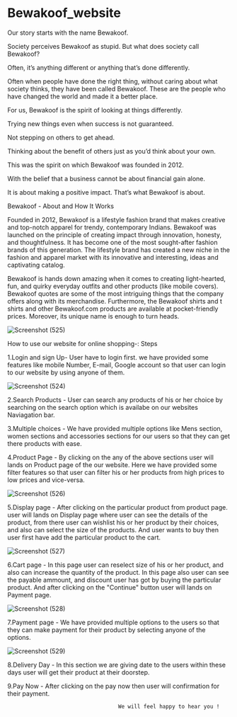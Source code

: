 # Bewakoof_website

Our story starts with the name
Bewakoof.

Society perceives Bewakoof as stupid. But what does society call Bewakoof?

Often, it’s anything different or anything that’s done differently.

Often when people have done the right thing, without caring about what society thinks, they have been called Bewakoof. These are the people who have changed the world and made it a better place.

For us, Bewakoof is the spirit of looking at things differently.

Trying new things even when success is not guaranteed.

Not stepping on others to get ahead.

Thinking about the benefit of others just as you’d think about your own.

This was the spirit on which Bewakoof was founded in 2012.

With the belief that a business cannot be about financial gain alone.

It is about making a positive impact. That’s what Bewakoof is about.


Bewakoof - About and How It Works

Founded in 2012, Bewakoof is a lifestyle fashion brand that makes creative and top-notch apparel for trendy, contemporary Indians. Bewakoof was launched on the principle of creating impact through innovation, honesty, and thoughtfulness. It has become one of the most sought-after fashion brands of this generation. The lifestyle brand has created a new niche in the fashion and apparel market with its innovative and interesting, ideas and captivating catalog.

Bewakoof is hands down amazing when it comes to creating light-hearted, fun, and quirky everyday outfits and other products (like mobile covers). Bewakoof quotes are some of the most intriguing things that the company offers along with its merchandise. Furthermore, the Bewakoof shirts and t shirts and other Bewakoof.com products are available at pocket-friendly prices. Moreover, its unique name is enough to turn heads.



![Screenshot (525)](https://user-images.githubusercontent.com/101390725/191264154-7c99b1d0-f5c2-496c-bb80-bb2b569a18ee.png)



How to use our website for online shopping-:
Steps

1.Login and sign Up-
 User have to login first. we have provided some features like mobile Number, E-mail, Google account so that user  can login to our website by using anyone of them.
 
 ![Screenshot (524)](https://user-images.githubusercontent.com/101390725/191264392-d47bfad9-3c46-4d01-bf18-af39fb8c349a.png)


2.Search Products -
  User can search any products of his or her choice by searching on the search option which is availabe on our websites Naviagation bar.

3.Multiple choices -
  We have provided multiple options like Mens section, women sections and accessories sections for our users so that they can get there products with ease.

4.Product Page -
  By clicking on the any of the above sections user will lands on Product page of the our website. Here we have provided some filter features so that user can filter his or her products from high prices to low prices and vice-versa.
  
  ![Screenshot (526)](https://user-images.githubusercontent.com/101390725/191264553-66ffa0cf-fb45-4748-8100-8276204ef44c.png)


5.Display page -
  After clicking on the particular product from product page. user will lands on Display page where user can see the details of the product, from there user can wishlist his or her product by their choices, and also can select the size of the products. And user wants to buy then user first have add the particular product to the cart.
  
  ![Screenshot (527)](https://user-images.githubusercontent.com/101390725/191264656-8338a764-1967-47ea-8244-35763c63f2f1.png)


6.Cart page -
  In this page user can reselect size of his or her product, and also can increase the quantity of the product.
  In this page also user can see the payable ammount, and discount user has got by buying the particular product.
  And after clicking on the "Continue" button user will lands on Payment page.
  
  ![Screenshot (528)](https://user-images.githubusercontent.com/101390725/191264751-5594c3b3-52cb-40fe-86cf-f67f11a60a06.png)


7.Payment page -
  We have provided multiple options to the users so that they can make payment for their product by selecting anyone of the options.
  
  ![Screenshot (529)](https://user-images.githubusercontent.com/101390725/191264857-155211bb-7967-4e51-babf-52cb3c7930f4.png)

  

8.Delivery Day -
  In this section we are giving date to the users within these days user will get their product at their doorstep.

9.Pay Now -
  After clicking on the pay now then user will confirmation for their payment.

                                       We will feel happy to hear you !
